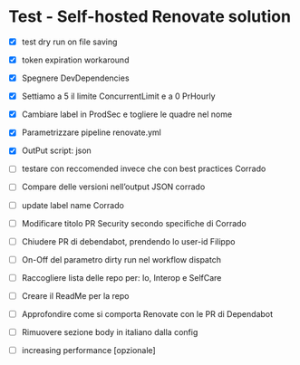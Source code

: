 # Test - Self-hosted Renovate solution


- [x] test dry run on file saving 
- [x] token expiration workaround 
- [x] Spegnere DevDependencies
- [x] Settiamo a 5 il limite ConcurrentLimit e a 0 PrHourly
- [x] Cambiare label in ProdSec e togliere le quadre nel nome
- [x] Parametrizzare pipeline renovate.yml
- [x] OutPut script: json


- [ ] testare con reccomended invece che con best practices Corrado
- [ ] Compare delle versioni nell’output JSON corrado
- [ ] update label name Corrado
- [ ] Modificare titolo PR Security secondo specifiche di Corrado

- [ ] Chiudere PR di debendabot, prendendo lo user-id Filippo
- [ ] On-Off del parametro dirty run nel workflow dispatch





- [ ] Raccogliere lista delle repo per: Io, Interop e SelfCare
- [ ] Creare il ReadMe per la repo
- [ ] Approfondire come si comporta Renovate con le PR di Dependabot
- [ ] Rimuovere sezione body in italiano dalla config
- [ ] increasing performance [opzionale]
